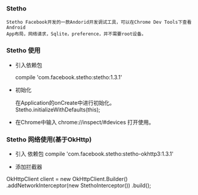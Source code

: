### Stetho

    Stetho Facebook开发的一款Andorid开发调试工具，可以在Chrome Dev Tools下查看Android
    App布局，网络请求，Sqlite，preference，并不需要root设备。

### Stetho 使用

* 引入依赖包

  compile 'com.facebook.stetho:stetho:1.3.1'

* 初始化

  在Application的onCreate中进行初始化。
  Stetho.initializeWithDefaults(this);

* 在Chrome中输入 chrome://inspect/#devices 打开使用。

### Stetho 网络使用(基于OkHttp)

* 引入 依赖包
  compile 'com.facebook.stetho:stetho-okhttp3:1.3.1'

* 添加拦截器

OkHttpClient client = new OkHttpClient.Builder()
            .addNetworkInterceptor(new StethoInterceptor())
            .build();
